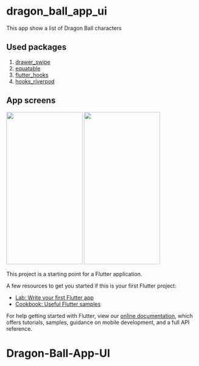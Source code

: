 # dragon_ball_app_ui

This app show a list of Dragon Ball characters

## Used packages
1. [drawer_swipe](https://pub.dev/packages/drawer_swipe/install)
2. [equatable](https://pub.dev/packages/equatable)
3. [flutter_hooks](https://pub.dev/packages/flutter_hooks)
3. [hooks_riverpod](https://pub.dev/packages/hooks_riverpod)

## App screens
<img src="https://i.postimg.cc/90Dc1RNP/Captura-de-Pantalla-2021-08-24-a-la-s-13-46-57.png" width="200" height="400" />
<img src="https://i.postimg.cc/1t5mnYGj/Captura-de-Pantalla-2021-08-24-a-la-s-13-47-54.png" width="200" height="400" />


This project is a starting point for a Flutter application.

A few resources to get you started if this is your first Flutter project:

- [Lab: Write your first Flutter app](https://flutter.dev/docs/get-started/codelab)
- [Cookbook: Useful Flutter samples](https://flutter.dev/docs/cookbook)

For help getting started with Flutter, view our
[online documentation](https://flutter.dev/docs), which offers tutorials,
samples, guidance on mobile development, and a full API reference.
# Dragon-Ball-App-UI
